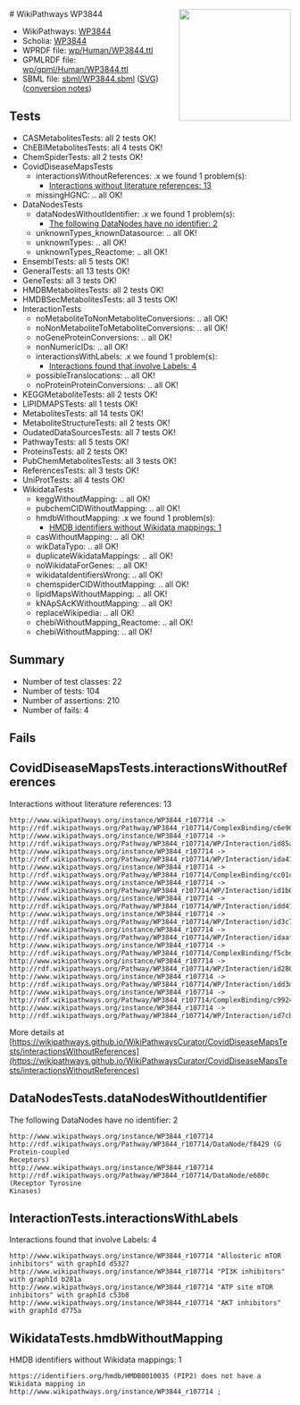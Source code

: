 <img style="float: right; width: 200px" src="../logo.png" />
# WikiPathways WP3844

* WikiPathways: [WP3844](https://identifiers.org/wikipathways:WP3844)
* Scholia: [WP3844](https://scholia.toolforge.org/wikipathways/WP3844)
* WPRDF file: [wp/Human/WP3844.ttl](../wp/Human/WP3844.ttl)
* GPMLRDF file: [wp/gpml/Human/WP3844.ttl](../wp/gpml/Human/WP3844.ttl)
* SBML file: [sbml/WP3844.sbml](../sbml/WP3844.sbml) ([SVG](../sbml/WP3844.svg)) ([conversion notes](../sbml/WP3844.txt))

## Tests
* CASMetabolitesTests: all 2 tests OK!
* ChEBIMetabolitesTests: all 4 tests OK!
* ChemSpiderTests: all 2 tests OK!
* CovidDiseaseMapsTests
    * interactionsWithoutReferences: .x we found 1 problem(s):
        * [Interactions without literature references: 13](#9701cce4)
    * missingHGNC: .. all OK!
* DataNodesTests
    * dataNodesWithoutIdentifier: .x we found 1 problem(s):
        * [The following DataNodes have no identifier: 2](#d2d32fa1)
    * unknownTypes_knownDatasource: .. all OK!
    * unknownTypes: .. all OK!
    * unknownTypes_Reactome: .. all OK!
* EnsemblTests: all 5 tests OK!
* GeneralTests: all 13 tests OK!
* GeneTests: all 3 tests OK!
* HMDBMetabolitesTests: all 2 tests OK!
* HMDBSecMetabolitesTests: all 3 tests OK!
* InteractionTests
    * noMetaboliteToNonMetaboliteConversions: .. all OK!
    * noNonMetaboliteToMetaboliteConversions: .. all OK!
    * noGeneProteinConversions: .. all OK!
    * nonNumericIDs: .. all OK!
    * interactionsWithLabels: .x we found 1 problem(s):
        * [Interactions found that involve Labels: 4](#630d267b)
    * possibleTranslocations: .. all OK!
    * noProteinProteinConversions: .. all OK!
* KEGGMetaboliteTests: all 2 tests OK!
* LIPIDMAPSTests: all 1 tests OK!
* MetabolitesTests: all 14 tests OK!
* MetaboliteStructureTests: all 2 tests OK!
* OudatedDataSourcesTests: all 7 tests OK!
* PathwayTests: all 5 tests OK!
* ProteinsTests: all 2 tests OK!
* PubChemMetabolitesTests: all 3 tests OK!
* ReferencesTests: all 3 tests OK!
* UniProtTests: all 4 tests OK!
* WikidataTests
    * keggWithoutMapping: .. all OK!
    * pubchemCIDWithoutMapping: .. all OK!
    * hmdbWithoutMapping: .x we found 1 problem(s):
        * [HMDB identifiers without Wikidata mappings: 1](#8860e69b)
    * casWithoutMapping: .. all OK!
    * wikDataTypo: .. all OK!
    * duplicateWikidataMappings: .. all OK!
    * noWikidataForGenes: .. all OK!
    * wikidataIdentifiersWrong: .. all OK!
    * chemspiderCIDWithoutMapping: .. all OK!
    * lipidMapsWithoutMapping: .. all OK!
    * kNApSAcKWithoutMapping: .. all OK!
    * replaceWikipedia: .. all OK!
    * chebiWithoutMapping_Reactome: .. all OK!
    * chebiWithoutMapping: .. all OK!


## Summary

* Number of test classes: 22
* Number of tests: 104
* Number of assertions: 210
* Number of fails: 4

## Fails

<a name="9701cce4" />

## CovidDiseaseMapsTests.interactionsWithoutReferences

Interactions without literature references: 13
```
http://www.wikipathways.org/instance/WP3844_r107714 -> http://rdf.wikipathways.org/Pathway/WP3844_r107714/ComplexBinding/c6e90
http://www.wikipathways.org/instance/WP3844_r107714 -> http://rdf.wikipathways.org/Pathway/WP3844_r107714/WP/Interaction/id85aa8dea
http://www.wikipathways.org/instance/WP3844_r107714 -> http://rdf.wikipathways.org/Pathway/WP3844_r107714/WP/Interaction/ida418031b
http://www.wikipathways.org/instance/WP3844_r107714 -> http://rdf.wikipathways.org/Pathway/WP3844_r107714/ComplexBinding/cc01c
http://www.wikipathways.org/instance/WP3844_r107714 -> http://rdf.wikipathways.org/Pathway/WP3844_r107714/WP/Interaction/id1b0f3ad1
http://www.wikipathways.org/instance/WP3844_r107714 -> http://rdf.wikipathways.org/Pathway/WP3844_r107714/WP/Interaction/idd4139b6f
http://www.wikipathways.org/instance/WP3844_r107714 -> http://rdf.wikipathways.org/Pathway/WP3844_r107714/WP/Interaction/id3c721ead
http://www.wikipathways.org/instance/WP3844_r107714 -> http://rdf.wikipathways.org/Pathway/WP3844_r107714/WP/Interaction/idaaf8ef99
http://www.wikipathways.org/instance/WP3844_r107714 -> http://rdf.wikipathways.org/Pathway/WP3844_r107714/ComplexBinding/f5cbd
http://www.wikipathways.org/instance/WP3844_r107714 -> http://rdf.wikipathways.org/Pathway/WP3844_r107714/WP/Interaction/id28093625
http://www.wikipathways.org/instance/WP3844_r107714 -> http://rdf.wikipathways.org/Pathway/WP3844_r107714/WP/Interaction/idd3d903e8
http://www.wikipathways.org/instance/WP3844_r107714 -> http://rdf.wikipathways.org/Pathway/WP3844_r107714/ComplexBinding/c9924
http://www.wikipathways.org/instance/WP3844_r107714 -> http://rdf.wikipathways.org/Pathway/WP3844_r107714/WP/Interaction/id7cb0a488
```

More details at [https://wikipathways.github.io/WikiPathwaysCurator/CovidDiseaseMapsTests/interactionsWithoutReferences](https://wikipathways.github.io/WikiPathwaysCurator/CovidDiseaseMapsTests/interactionsWithoutReferences)

<a name="d2d32fa1" />

## DataNodesTests.dataNodesWithoutIdentifier

The following DataNodes have no identifier: 2
```
http://www.wikipathways.org/instance/WP3844_r107714 http://rdf.wikipathways.org/Pathway/WP3844_r107714/DataNode/f8429 (G Protein-coupled 
Receptors)
http://www.wikipathways.org/instance/WP3844_r107714 http://rdf.wikipathways.org/Pathway/WP3844_r107714/DataNode/e680c (Receptor Tyrosine
Kinases)
```

<a name="630d267b" />

## InteractionTests.interactionsWithLabels

Interactions found that involve Labels: 4
```
http://www.wikipathways.org/instance/WP3844_r107714 "Allosteric mTOR inhibitors" with graphId d5327
http://www.wikipathways.org/instance/WP3844_r107714 "PI3K inhibitors" with graphId b281a
http://www.wikipathways.org/instance/WP3844_r107714 "ATP site mTOR inhibitors" with graphId c53b8
http://www.wikipathways.org/instance/WP3844_r107714 "AKT inhibitors" with graphId d775a
```

<a name="8860e69b" />

## WikidataTests.hmdbWithoutMapping

HMDB identifiers without Wikidata mappings: 1
```
https://identifiers.org/hmdb/HMDB0010035 (PIP2) does not have a Wikidata mapping in http://www.wikipathways.org/instance/WP3844_r107714 ; 
```

